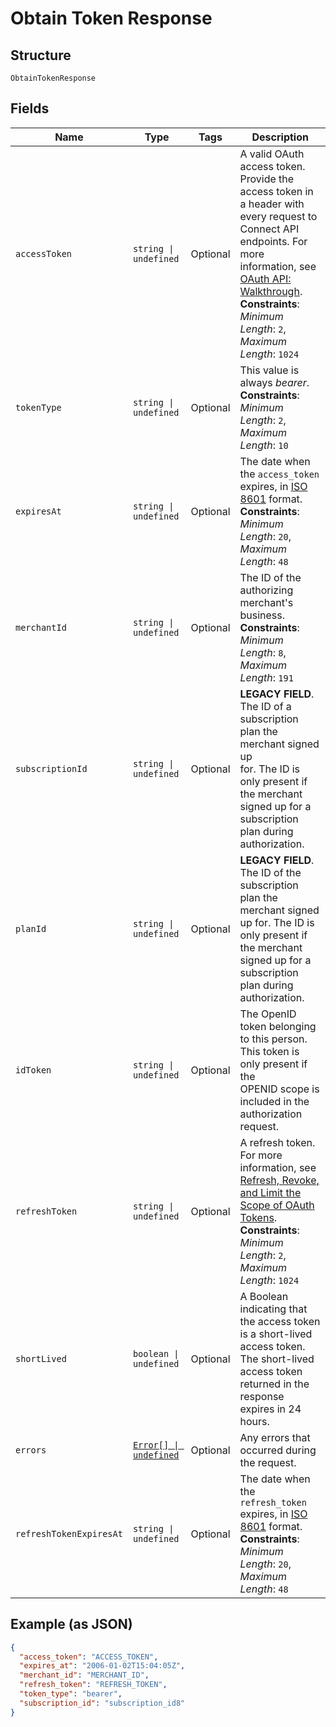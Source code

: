 
# Obtain Token Response

## Structure

`ObtainTokenResponse`

## Fields

| Name | Type | Tags | Description |
|  --- | --- | --- | --- |
| `accessToken` | `string \| undefined` | Optional | A valid OAuth access token.<br>Provide the access token in a header with every request to Connect API<br>endpoints. For more information, see [OAuth API: Walkthrough](https://developer.squareup.com/docs/oauth-api/walkthrough).<br>**Constraints**: *Minimum Length*: `2`, *Maximum Length*: `1024` |
| `tokenType` | `string \| undefined` | Optional | This value is always _bearer_.<br>**Constraints**: *Minimum Length*: `2`, *Maximum Length*: `10` |
| `expiresAt` | `string \| undefined` | Optional | The date when the `access_token` expires, in [ISO 8601](http://www.iso.org/iso/home/standards/iso8601.htm) format.<br>**Constraints**: *Minimum Length*: `20`, *Maximum Length*: `48` |
| `merchantId` | `string \| undefined` | Optional | The ID of the authorizing merchant's business.<br>**Constraints**: *Minimum Length*: `8`, *Maximum Length*: `191` |
| `subscriptionId` | `string \| undefined` | Optional | __LEGACY FIELD__. The ID of a subscription plan the merchant signed up<br>for. The ID is only present if the merchant signed up for a subscription plan during authorization. |
| `planId` | `string \| undefined` | Optional | __LEGACY FIELD__. The ID of the subscription plan the merchant signed<br>up for. The ID is only present if the merchant signed up for a subscription plan during<br>authorization. |
| `idToken` | `string \| undefined` | Optional | The OpenID token belonging to this person. This token is only present if the<br>OPENID scope is included in the authorization request. |
| `refreshToken` | `string \| undefined` | Optional | A refresh token.<br>For more information, see [Refresh, Revoke, and Limit the Scope of OAuth Tokens](https://developer.squareup.com/docs/oauth-api/refresh-revoke-limit-scope).<br>**Constraints**: *Minimum Length*: `2`, *Maximum Length*: `1024` |
| `shortLived` | `boolean \| undefined` | Optional | A Boolean indicating that the access token is a short-lived access token.<br>The short-lived access token returned in the response expires in 24 hours. |
| `errors` | [`Error[] \| undefined`](../../doc/models/error.md) | Optional | Any errors that occurred during the request. |
| `refreshTokenExpiresAt` | `string \| undefined` | Optional | The date when the `refresh_token` expires, in [ISO 8601](http://www.iso.org/iso/home/standards/iso8601.htm) format.<br>**Constraints**: *Minimum Length*: `20`, *Maximum Length*: `48` |

## Example (as JSON)

```json
{
  "access_token": "ACCESS_TOKEN",
  "expires_at": "2006-01-02T15:04:05Z",
  "merchant_id": "MERCHANT_ID",
  "refresh_token": "REFRESH_TOKEN",
  "token_type": "bearer",
  "subscription_id": "subscription_id8"
}
```

